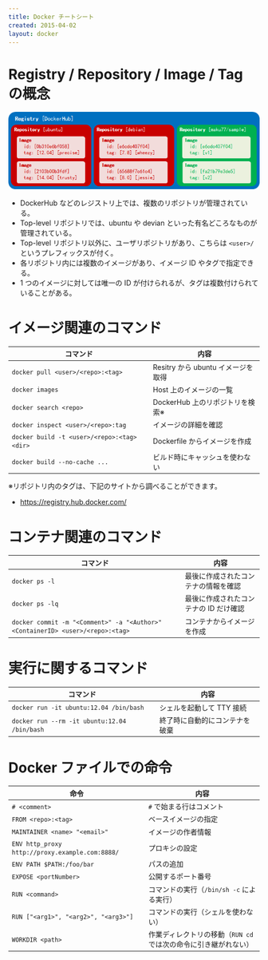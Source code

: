 ```yaml
---
title: Docker チートシート
created: 2015-04-02
layout: docker
---
```


Registry / Repository / Image / Tag の概念
====

![cheatsheet.png](cheatsheet.png)

* DockerHub などのレジストリ上では、複数のリポジトリが管理されている。
* Top-level リポジトリでは、ubuntu や devian といった有名どころなものが管理されている。
* Top-level リポジトリ以外に、ユーザリポジトリがあり、こちらは `<user>/` というプレフィックスが付く。
* 各リポジトリ内には複数のイメージがあり、イメージ ID やタグで指定できる。
* 1 つのイメージに対しては唯一の ID が付けられるが、タグは複数付けられていることがある。


イメージ関連のコマンド
====

| コマンド | 内容 |
| -------- | ---- |
| `docker pull <user>/<repo>:<tag>` | Resitry から ubuntu イメージを取得 |
| `docker images` | Host 上のイメージの一覧 |
| `docker search <repo>` | DockerHub 上のリポジトリを検索※ |
| `docker inspect <user>/<repo>:tag` | イメージの詳細を確認 |
| `docker build -t <user>/<repo>:<tag> <dir>` | Dockerfile からイメージを作成 |
| `docker build --no-cache ...` | ビルド時にキャッシュを使わない |

※リポジトリ内のタグは、下記のサイトから調べることができます。

- https://registry.hub.docker.com/


コンテナ関連のコマンド
====

| コマンド | 内容 |
| -------- | ---- |
| `docker ps -l`   | 最後に作成されたコンテナの情報を確認 |
| `docker ps -lq`  | 最後に作成されたコンテナの ID だけ確認 |
| `docker commit -m "<Comment>" -a "<Author>" <ContainerID> <user>/<repo>:<tag>` | コンテナからイメージを作成 |


実行に関するコマンド
====

| コマンド | 内容 |
| -------- | ---- |
| `docker run -it ubuntu:12.04 /bin/bash` | シェルを起動して TTY 接続 |
| `docker run --rm -it ubuntu:12.04 /bin/bash` | 終了時に自動的にコンテナを破棄 |


Docker ファイルでの命令
====

| 命令 | 内容 |
| ---- | ---- |
| `# <comment>` | `#` で始まる行はコメント |
| `FROM <repo>:<tag>` | ベースイメージの指定 |
| `MAINTAINER <name> "<email>"` | イメージの作者情報 |
| `ENV http_proxy http://proxy.example.com:8888/` | プロキシの設定 |
| `ENV PATH $PATH:/foo/bar` | パスの追加 |
| `EXPOSE <portNumber>` | 公開するポート番号 |
| `RUN <command>` | コマンドの実行（`/bin/sh -c` による実行） |
| `RUN ["<arg1>", "<arg2>", "<arg3>"]` | コマンドの実行（シェルを使わない） |
| `WORKDIR <path>` | 作業ディレクトリの移動（`RUN cd` では次の命令に引き継がれない） |

